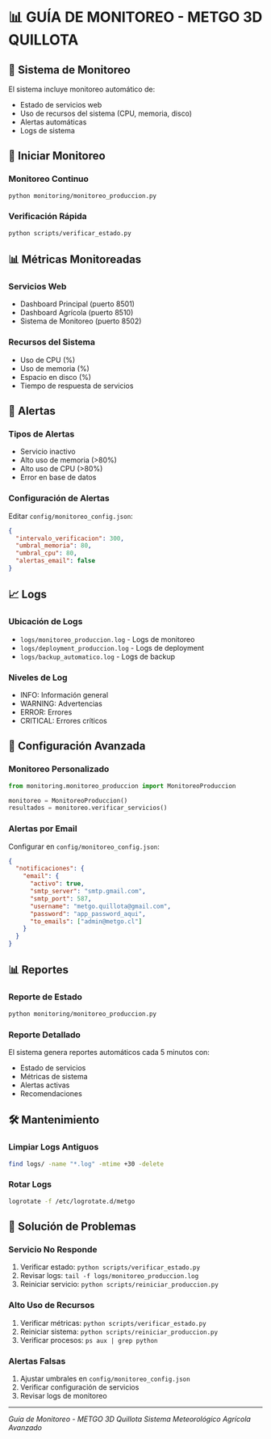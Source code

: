 # 📊 GUÍA DE MONITOREO - METGO 3D QUILLOTA

## 🎯 Sistema de Monitoreo

El sistema incluye monitoreo automático de:
- Estado de servicios web
- Uso de recursos del sistema (CPU, memoria, disco)
- Alertas automáticas
- Logs de sistema

## 🚀 Iniciar Monitoreo

### Monitoreo Continuo
```bash
python monitoring/monitoreo_produccion.py
```

### Verificación Rápida
```bash
python scripts/verificar_estado.py
```

## 📊 Métricas Monitoreadas

### Servicios Web
- Dashboard Principal (puerto 8501)
- Dashboard Agrícola (puerto 8510)
- Sistema de Monitoreo (puerto 8502)

### Recursos del Sistema
- Uso de CPU (%)
- Uso de memoria (%)
- Espacio en disco (%)
- Tiempo de respuesta de servicios

## 🚨 Alertas

### Tipos de Alertas
- Servicio inactivo
- Alto uso de memoria (>80%)
- Alto uso de CPU (>80%)
- Error en base de datos

### Configuración de Alertas
Editar `config/monitoreo_config.json`:
```json
{
  "intervalo_verificacion": 300,
  "umbral_memoria": 80,
  "umbral_cpu": 80,
  "alertas_email": false
}
```

## 📈 Logs

### Ubicación de Logs
- `logs/monitoreo_produccion.log` - Logs de monitoreo
- `logs/deployment_produccion.log` - Logs de deployment
- `logs/backup_automatico.log` - Logs de backup

### Niveles de Log
- INFO: Información general
- WARNING: Advertencias
- ERROR: Errores
- CRITICAL: Errores críticos

## 🔧 Configuración Avanzada

### Monitoreo Personalizado
```python
from monitoring.monitoreo_produccion import MonitoreoProduccion

monitoreo = MonitoreoProduccion()
resultados = monitoreo.verificar_servicios()
```

### Alertas por Email
Configurar en `config/monitoreo_config.json`:
```json
{
  "notificaciones": {
    "email": {
      "activo": true,
      "smtp_server": "smtp.gmail.com",
      "smtp_port": 587,
      "username": "metgo.quillota@gmail.com",
      "password": "app_password_aqui",
      "to_emails": ["admin@metgo.cl"]
    }
  }
}
```

## 📊 Reportes

### Reporte de Estado
```bash
python monitoring/monitoreo_produccion.py
```

### Reporte Detallado
El sistema genera reportes automáticos cada 5 minutos con:
- Estado de servicios
- Métricas de sistema
- Alertas activas
- Recomendaciones

## 🛠️ Mantenimiento

### Limpiar Logs Antiguos
```bash
find logs/ -name "*.log" -mtime +30 -delete
```

### Rotar Logs
```bash
logrotate -f /etc/logrotate.d/metgo
```

## 🚨 Solución de Problemas

### Servicio No Responde
1. Verificar estado: `python scripts/verificar_estado.py`
2. Revisar logs: `tail -f logs/monitoreo_produccion.log`
3. Reiniciar servicio: `python scripts/reiniciar_produccion.py`

### Alto Uso de Recursos
1. Verificar métricas: `python scripts/verificar_estado.py`
2. Reiniciar sistema: `python scripts/reiniciar_produccion.py`
3. Verificar procesos: `ps aux | grep python`

### Alertas Falsas
1. Ajustar umbrales en `config/monitoreo_config.json`
2. Verificar configuración de servicios
3. Revisar logs de monitoreo

---

*Guía de Monitoreo - METGO 3D Quillota*
*Sistema Meteorológico Agrícola Avanzado*
